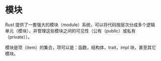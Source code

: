 # 模块

Rust 提供了一套强大的模块（module）系统，可以将代码按层次分成多个逻辑 单元（模块），并管理这些模块之间的可见性（公有（public）或私有（private））。

模块是项（item）的集合，项可以是：函数，结构体，trait，impl 块，甚至其它模块。

